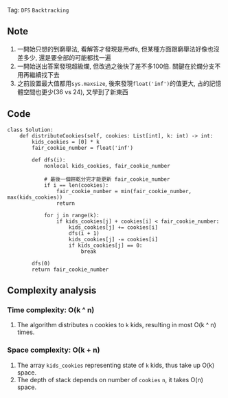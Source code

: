Tag: `DFS` `Backtracking` 
## Note
1. 一開始只想的到窮舉法, 看解答才發現是用dfs, 但某種方面跟窮舉法好像也沒差多少, 還是要全部的可能都找一遍
2. 一開始送出答案發現超級爛, 但改過之後快了差不多100倍. 關鍵在於爛分支不用再繼續找下去
3. 之前設置最大值都用`sys.maxsize`, 後來發現`float('inf')`的值更大, 占的記憶體空間也更少(36 vs 24), 又學到了新東西

## Code
    class Solution:
        def distributeCookies(self, cookies: List[int], k: int) -> int:
            kids_cookies = [0] * k
            fair_cookie_number = float('inf')
    
            def dfs(i):
                nonlocal kids_cookies, fair_cookie_number
    
                # 最後一個餅乾分完才能更新 fair_cookie_number
                if i == len(cookies):
                    fair_cookie_number = min(fair_cookie_number, max(kids_cookies))
                    return
                
                for j in range(k):
                    if kids_cookies[j] + cookies[i] < fair_cookie_number:
                        kids_cookies[j] += cookies[i]
                        dfs(i + 1)
                        kids_cookies[j] -= cookies[i]
                        if kids_cookies[j] == 0:
                            break
    
            dfs(0)
            return fair_cookie_number
        
## Complexity analysis
### Time complexity: O(k ^ n)
1. The algorithm distributes `n` cookies to `k` kids, resulting in most O(k ^ n) times.

### Space complexity: O(k + n)
1. The array `kids_cookies` representing state of `k` kids, thus take up O(k) space.
2. The depth of stack depends on number of `cookies` `n`, it takes O(n) space.

